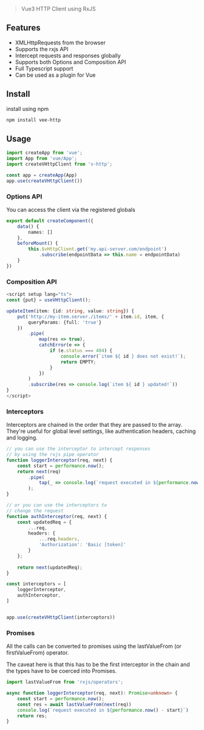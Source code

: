 > Vue3 HTTP Client using RxJS

## Features

* XMLHttpRequests from the browser
* Supports the rxjs API
* Intercept requests and responses globally
* Supports both Options and Composition API
* Full Typescript support
* Can be used as a plugin for Vue

## Install

install using npm
```bash
npm install vee-http
```


## Usage

```ts
import createApp from 'vue';
import App from 'vue/App';
import createVHttpClient from 'v-http';

const app = createApp(App)
app.use(createVHttpClient())
```


### Options API
You can access the client via the registered globals
```ts
export default createComponent({
    data() {
        names: []
    },
    beforeMount() {
        this.$vHttpClient.get('my.api-server.com/endpoint')
            .subscribe(endpointData => this.name = endpointData)
    }
})
```

### Composition API
```ts
<script setup lang="ts">
const {put} = useVHttpClient();

updateItem(item: {id: string, value: string}) {
    put('http://my-item.server./items/' + item.id, item, {
        queryParams: {full: 'true'}
    })
        .pipe(
            map(res => true),
            catchError(e => {
                if (e.status === 404) {
                    console.error(`item ${ id } does not exist!`);
                    return EMPTY;
                }
            }) 
        )
        .subscribe(res => console.log(`item ${ id } updated!`))
}
</script>
```

### Interceptors

Interceptors are chained in the order that they are passed to the array. They're useful for global level settings, like authentication headers, caching and logging.
```ts
// you can use the interceptor to intercept responses
// by using the rxjs pipe operator
function loggerInterceptor(req, next) {
    const start = performance.now();
    return next(req)
        .pipe(
            tap(_ => console.log(`request executed in ${performance.now() - start}`))
        );
}

// or you can use the interceptors to 
// change the request
function authInterceptor(req, next) {
    const updatedReq = {
        ...req,
        headers: {
            ...req.headers,
            'Authorization': 'Basic [token]'
        }
    };
    
    return next(updatedReq);
}

const interceptors = [
    loggerInterceptor,
    authInterceptor,
]


app.use(createVHttpClient(interceptors))

```

### Promises

All the calls can be converted to promises using the lastValueFrom (or firstValueFrom) operator.

The caveat here is that this has to be the first interceptor in the chain and the types
have to be coerced into Promises.
```ts
import lastValueFrom from 'rxjs/operators';

async function loggerInterceptor(req, next): Promise<unknown> {
    const start = performance.now();
    const res = await lastValueFrom(next(req))
    console.log(`request executed in ${performance.now() - start}`)
    return res;
}

```